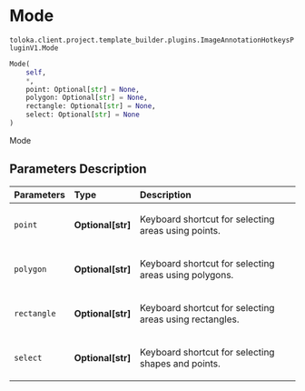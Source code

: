 # Mode
`toloka.client.project.template_builder.plugins.ImageAnnotationHotkeysPluginV1.Mode`

```python
Mode(
    self,
    *,
    point: Optional[str] = None,
    polygon: Optional[str] = None,
    rectangle: Optional[str] = None,
    select: Optional[str] = None
)
```

Mode

## Parameters Description

| Parameters | Type | Description |
| :----------| :----| :-----------|
`point`|**Optional\[str\]**|<p>Keyboard shortcut for selecting areas using points.</p>
`polygon`|**Optional\[str\]**|<p>Keyboard shortcut for selecting areas using polygons.</p>
`rectangle`|**Optional\[str\]**|<p>Keyboard shortcut for selecting areas using rectangles.</p>
`select`|**Optional\[str\]**|<p>Keyboard shortcut for selecting shapes and points.</p>
